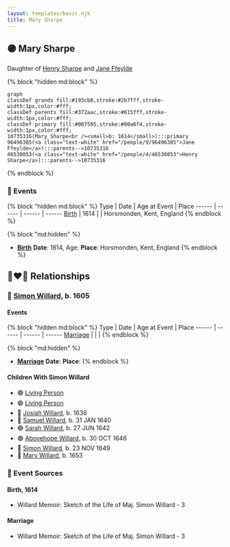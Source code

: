 ```yaml
---
layout: templates/basic.njk
title: Mary Sharpe
---
```

## 🟣 Mary Sharpe

Daughter of [Henry Sharpe](/people/4/46530053) and [Jane Ffeylde](/people/9/96496385)

{% block "hidden md:block" %}
```mermaid
graph
classDef grands fill:#193cb8,stroke:#2b7fff,stroke-width:1px,color:#fff;
classDef parents fill:#372aac,stroke:#615fff,stroke-width:1px,color:#fff;
classDef primary fill:#007595,stroke:#00a6f4,stroke-width:1px,color:#fff;
10735316(Mary Sharpe<br /><small>b: 1614</small>):::primary
96496385(<a class="text-white" href="/people/9/96496385">Jane Ffeylde</a>):::parents-->10735316
46530053(<a class="text-white" href="/people/4/46530053">Henry Sharpe</a>):::parents-->10735316
```
{% endblock %}

### 📆 Events

{% block "hidden md:block" %}
Type | Date | Age at Event | Place
------ | ------ | ------ | ------
[Birth](#event-event-3) | 1614 |  | Horsmonden, Kent, England
{% endblock %}

{% block "md:hidden" %}
- **[Birth](#event-event-3)**
**Date**: 1614, Age:
**Place**: Horsmonden, Kent, England
{% endblock %}

## 👩‍❤️‍👨 Relationships

### 🔵 [Simon Willard](/people/8/86485776), b. 1605

#### Events

{% block "hidden md:block" %}
Type | Date | Age at Event | Place
------ | ------ | ------ | ------
[Marriage](#event-family-0-event-0) |  |  |
{% endblock %}

{% block "md:hidden" %}
- **[Marriage](#event-family-0-event-0)**
**Date**:
**Place**:
{% endblock %}

#### Children With Simon Willard
* 🟣 [Living Person](/people/4/45756022)
* 🟣 [Living Person](/people/3/39580887)
* 🔵 [Josiah Willard](/people/5/55775674), b. 1636
* 🔵 [Samuel Willard](/people/1/16157248), b. 31 JAN 1640
* 🟣 [Sarah Willard](/people/6/60626504), b. 27 JUN 1642
* 🟣 [Abovehope Willard](/people/6/68416569), b. 30 OCT 1646
* 🔵 [Simon Willard](/people/6/68962771), b. 23 NOV 1649
* 🔵 [Mary Willard](/people/8/86355995), b. 1653
### 📰 Event Sources

#### <a id="event-event-3"></a> Birth, 1614
* Willard Memoir: Sketch of the Life of Maj. Simon Willard  - 3
#### <a id="event-family-0-event-0"></a> Marriage
* Willard Memoir: Sketch of the Life of Maj. Simon Willard  - 3
